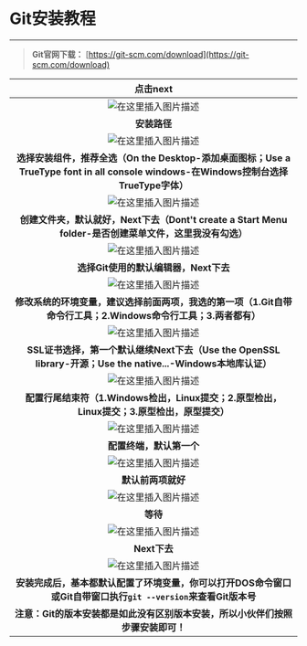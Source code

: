 # Git安装教程

------

> **Git官网下载：** [https://git-scm.com/download](https://git-scm.com/download)

|                           点击next                           |
| :----------------------------------------------------------: |
| ![在这里插入图片描述](https://yliang.oss-cn-shanghai.aliyuncs.com/img/programming/tools/git/20200707085600.png) |
|                         **安装路径**                         |
| ![在这里插入图片描述](https://yliang.oss-cn-shanghai.aliyuncs.com/img/programming/tools/git/20200707085601.png) |
| **选择安装组件，推荐全选（On the Desktop-添加桌面图标；Use a TrueType font in all console windows-在Windows控制台选择TrueType字体）** |
| ![在这里插入图片描述](https://yliang.oss-cn-shanghai.aliyuncs.com/img/programming/tools/git/20200707085602.png) |
| **创建文件夹，默认就好，Next下去（Dont't create a Start Menu folder-是否创建菜单文件，这里我没有勾选）** |
| ![在这里插入图片描述](https://yliang.oss-cn-shanghai.aliyuncs.com/img/programming/tools/git/20200707085603.png) |
|            **选择Git使用的默认编辑器，Next下去**             |
| ![在这里插入图片描述](https://yliang.oss-cn-shanghai.aliyuncs.com/img/programming/tools/git/20200707085604.png) |
| **修改系统的环境变量，建议选择前面两项，我选的第一项（1.Git自带命令行工具；2.Windows命令行工具；3.两者都有）** |
| ![在这里插入图片描述](https://yliang.oss-cn-shanghai.aliyuncs.com/img/programming/tools/git/20200707085605.png) |
| **SSL证书选择，第一个默认继续Next下去（Use the OpenSSL library-开源；Use the native...-Windows本地库认证）** |
| ![在这里插入图片描述](https://yliang.oss-cn-shanghai.aliyuncs.com/img/programming/tools/git/20200707085606.png) |
| **配置行尾结束符（1.Windows检出，Linux提交；2.原型检出，Linux提交；3.原型检出，原型提交）** |
| ![在这里插入图片描述](https://yliang.oss-cn-shanghai.aliyuncs.com/img/programming/tools/git/20200707085607.png) |
|                   **配置终端，默认第一个**                   |
| ![在这里插入图片描述](https://yliang.oss-cn-shanghai.aliyuncs.com/img/programming/tools/git/20200707085608.png) |
|                      **默认前两项就好**                      |
| ![在这里插入图片描述](https://yliang.oss-cn-shanghai.aliyuncs.com/img/programming/tools/git/20200707085609.png) |
|                           **等待**                           |
| ![在这里插入图片描述](https://yliang.oss-cn-shanghai.aliyuncs.com/img/programming/tools/git/20200707085610.png) |
|                         **Next下去**                         |
| ![在这里插入图片描述](https://yliang.oss-cn-shanghai.aliyuncs.com/img/programming/tools/git/20200707085611.png) |
| **安装完成后，基本都默认配置了环境变量，你可以打开DOS命令窗口或Git自带窗口执行`git --version`来查看Git版本号** |
| **注意：Git的版本安装都是如此没有区别版本安装，所以小伙伴们按照步骤安装即可！** |
